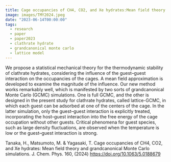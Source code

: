 ```yaml
---
title: Cage occupancies of CH4, CO2, and Xe hydrates:Mean field theory and grandcanonical Monte Carlo simulations
image: images/TMY2024.jpeg
date: "2023-06-14T00:00:00"
tags:
  - research
  - paper
  - paper2023
  - clathrate hydrate
  - grandcanonical monte carlo
  - lattice model
---
```

We propose a statistical mechanical theory for the thermodynamic stability of clathrate hydrates, considering the influence of the guest–guest interaction on the occupancies of the cages. A mean field approximation is developed to examine the magnitude of the influence. Our new method works remarkably well, which is manifested by two sorts of grandcanonical Monte Carlo (GCMC) simulations. One is full GCMC, and the other is designed in the present study for clathrate hydrates, called lattice-GCMC, in which each guest can be adsorbed at one of the centers of the cage. In the latter simulation, only the guest–guest interaction is explicitly treated, incorporating the host–guest interaction into the free energy of the cage occupation without other guests. Critical phenomena for guest species, such as large density fluctuations, are observed when the temperature is low or the guest–guest interaction is strong.

Tanaka, H., Matsumoto, M. & Yagasaki, T. Cage occupancies of CH4, CO2, and Xe hydrates: Mean field theory and grandcanonical Monte Carlo simulations. J. Chem. Phys. 160, (2024) https://doi.org/10.1063/5.0188679

